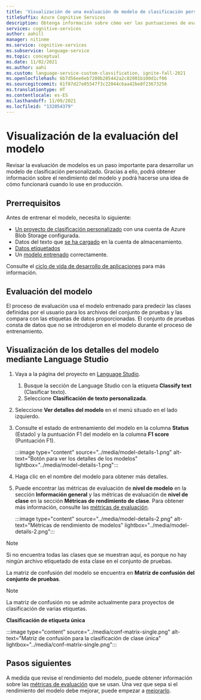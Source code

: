 ```yaml
---
title: 'Visualización de una evaluación de modelo de clasificación personalizada: Azure Cognitive Services'
titleSuffix: Azure Cognitive Services
description: Obtenga información sobre cómo ver las puntuaciones de evaluación de un modelo de clasificación personalizado.
services: cognitive-services
author: aahill
manager: nitinme
ms.service: cognitive-services
ms.subservice: language-service
ms.topic: conceptual
ms.date: 11/02/2021
ms.author: aahi
ms.custom: language-service-custom-classification, ignite-fall-2021
ms.openlocfilehash: 6b7d56ee6eb7280b285442a2c82001b100d1cf06
ms.sourcegitcommit: 61f87d27e05547f3c22044c6aa42be8f23673256
ms.translationtype: HT
ms.contentlocale: es-ES
ms.lasthandoff: 11/09/2021
ms.locfileid: "132054379"
---
```

# <a name="view-the-model-evaluation"></a>Visualización de la evaluación del modelo

Revisar la evaluación de modelos es un paso importante para desarrollar un modelo de clasificación personalizado. Gracias a ello, podrá obtener información sobre el rendimiento del modelo y podrá hacerse una idea de cómo funcionará cuando lo use en producción. 


## <a name="prerequisites"></a>Prerrequisitos

Antes de entrenar el modelo, necesita lo siguiente:
* [Un proyecto de clasificación personalizado](create-project.md) con una cuenta de Azure Blob Storage configurada. 
* Datos del texto que [se ha cargado](create-project.md#prepare-training-data) en la cuenta de almacenamiento.
* [Datos etiquetados](tag-data.md)
* Un [modelo entrenado](train-model.md) correctamente.

Consulte el [ciclo de vida de desarrollo de aplicaciones](../overview.md#project-development-lifecycle) para más información.

## <a name="model-evaluation"></a>Evaluación del modelo

El proceso de evaluación usa el modelo entrenado para predecir las clases definidas por el usuario para los archivos del conjunto de pruebas y las compara con las etiquetas de datos proporcionadas. El conjunto de pruebas consta de datos que no se introdujeron en el modelo durante el proceso de entrenamiento. 

## <a name="view-the-model-details-using-language-studio"></a>Visualización de los detalles del modelo mediante Language Studio

1. Vaya a la página del proyecto en [Language Studio](https://aka.ms/languageStudio).
    1. Busque la sección de Language Studio con la etiqueta **Classify text** (Clasificar texto).
    2. Seleccione **Clasificación de texto personalizada**. 

2. Seleccione **Ver detalles del modelo** en el menú situado en el lado izquierdo.

3. Consulte el estado de entrenamiento del modelo en la columna **Status** (Estado) y la puntuación F1 del modelo en la columna **F1 score** (Puntuación F1).

    :::image type="content" source="../media/model-details-1.png" alt-text="Botón para ver los detalles de los modelos" lightbox="../media/model-details-1.png":::

1. Haga clic en el nombre del modelo para obtener más detalles.

2. Puede encontrar las métricas de evaluación de **nivel de modelo** en la sección **Información general** y las métricas de evaluación de **nivel de clase** en la sección **Métricas de rendimiento de clase**. Para obtener más información, consulte las [métricas de evaluación](../concepts/evaluation.md#model-level-and-class-level-evaluation-metrics).

    :::image type="content" source="../media/model-details-2.png" alt-text="Métricas de rendimiento de modelos" lightbox="../media/model-details-2.png":::

> [!NOTE]
> Si no encuentra todas las clases que se muestran aquí, es porque no hay ningún archivo etiquetado de esta clase en el conjunto de pruebas.

La matriz de confusión del modelo se encuentra en **Matriz de confusión del conjunto de pruebas**.

> [!NOTE]
> La matriz de confusión no se admite actualmente para proyectos de clasificación de varias etiquetas.

**Clasificación de etiqueta única**

:::image type="content" source="../media/conf-matrix-single.png" alt-text="Matriz de confusión para la clasificación de clase única" lightbox="../media/conf-matrix-single.png":::

<!-- **Multiple Label Classification**

:::image type="content" source="../media/conf-matrix-multi.png" alt-text="Confusion matrix for multiple class classification" lightbox="../media/conf-matrix-multi.png"::: -->

## <a name="next-steps"></a>Pasos siguientes

A medida que revise el rendimiento del modelo, puede obtener información sobre las [métricas de evaluación](../concepts/evaluation.md) que se usan. Una vez que sepa si el rendimiento del modelo debe mejorar, puede empezar a [mejorarlo](improve-model.md).
